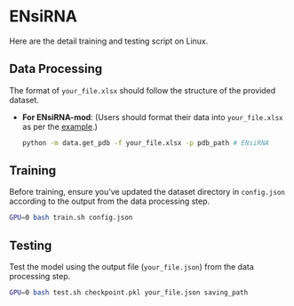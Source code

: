 # ENsiRNA
Here are the detail training and testing script on Linux.

## Data Processing

The format of `your_file.xlsx` should follow the structure of the provided dataset. 

- **For ENsiRNA-mod**:
  (Users should format their data into `your_file.xlsx` as per the [example](https://github.com/tanwenchong/ENsiRNA/blob/main/ENsiRNA-mod/dataset/train_88_1.xlsx).)
  ```bash
  python -m data.get_pdb -f your_file.xlsx -p pdb_path # ENsiRNA
  ```

## Training

Before training, ensure you’ve updated the dataset directory in `config.json` according to the output from the data processing step.

```bash
GPU=0 bash train.sh config.json
```

## Testing

Test the model using the output file (`your_file.json`) from the data processing step.

```bash
GPU=0 bash test.sh checkpoint.pkl your_file.json saving_path
```
